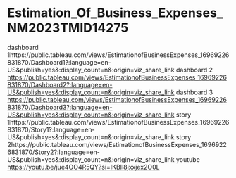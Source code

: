 # Estimation_Of_Business_Expenses_NM2023TMID14275
dashboard 1https://public.tableau.com/views/EstimationofBusinessExpenses_16969226831870/Dashboard1?:language=en-US&publish=yes&:display_count=n&:origin=viz_share_link
dashboard 2 https://public.tableau.com/views/EstimationofBusinessExpenses_16969226831870/Dashboard2?:language=en-US&publish=yes&:display_count=n&:origin=viz_share_link
dashboard 3  https://public.tableau.com/views/EstimationofBusinessExpenses_16969226831870/Dashboard3?:language=en-US&publish=yes&:display_count=n&:origin=viz_share_link
story 1https://public.tableau.com/views/EstimationofBusinessExpenses_16969226831870/Story1?:language=en-US&publish=yes&:display_count=n&:origin=viz_share_link
story 2https://public.tableau.com/views/EstimationofBusinessExpenses_16969226831870/Story2?:language=en-US&publish=yes&:display_count=n&:origin=viz_share_link
youtube https://youtu.be/jue4OO4R5QY?si=IKBIl8jxxjex2O0L
